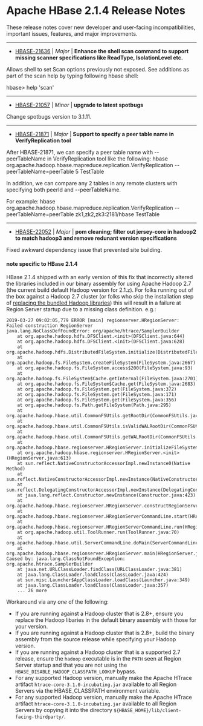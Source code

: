 
<!---
# Licensed to the Apache Software Foundation (ASF) under one
# or more contributor license agreements.  See the NOTICE file
# distributed with this work for additional information
# regarding copyright ownership.  The ASF licenses this file
# to you under the Apache License, Version 2.0 (the
# "License"); you may not use this file except in compliance
# with the License.  You may obtain a copy of the License at
#
#     http://www.apache.org/licenses/LICENSE-2.0
#
# Unless required by applicable law or agreed to in writing, software
# distributed under the License is distributed on an "AS IS" BASIS,
# WITHOUT WARRANTIES OR CONDITIONS OF ANY KIND, either express or implied.
# See the License for the specific language governing permissions and
# limitations under the License.
-->
# Apache HBase  2.1.4 Release Notes

These release notes cover new developer and user-facing incompatibilities, important issues, features, and major improvements.


---

* [HBASE-21636](https://issues.apache.org/jira/browse/HBASE-21636) | *Major* | **Enhance the shell scan command to support missing scanner specifications like ReadType, IsolationLevel etc.**

Allows shell to set Scan options previously not exposed. See additions as part of the scan help by typing following hbase shell:

hbase\> help 'scan'


---

* [HBASE-21057](https://issues.apache.org/jira/browse/HBASE-21057) | *Minor* | **upgrade to latest spotbugs**

Change spotbugs version to 3.1.11.


---

* [HBASE-21871](https://issues.apache.org/jira/browse/HBASE-21871) | *Major* | **Support to specify a peer table name in VerifyReplication tool**

After HBASE-21871, we can specify a peer table name with --peerTableName in VerifyReplication tool like the following:
hbase org.apache.hadoop.hbase.mapreduce.replication.VerifyReplication --peerTableName=peerTable 5 TestTable

In addition, we can compare any 2 tables in any remote clusters with specifying both peerId and --peerTableName.

For example:
hbase org.apache.hadoop.hbase.mapreduce.replication.VerifyReplication --peerTableName=peerTable zk1,zk2,zk3:2181/hbase TestTable


---

* [HBASE-22052](https://issues.apache.org/jira/browse/HBASE-22052) | *Major* | **pom cleaning; filter out jersey-core in hadoop2 to match hadoop3 and remove redunant version specifications**

<!-- markdown -->
Fixed awkward dependency issue that prevented site building.

#### note specific to HBase 2.1.4
HBase 2.1.4 shipped with an early version of this fix that incorrectly altered the libraries included in our binary assembly for using Apache Hadoop 2.7 (the current build default Hadoop version for 2.1.z). For folks running out of the box against a Hadoop 2.7 cluster (or folks who skip the installation step of [replacing the bundled Hadoop libraries](http://hbase.apache.org/book.html#hadoop)) this will result in a failure at Region Server startup due to a missing class definition. e.g.:
```
2019-03-27 09:02:05,779 ERROR [main] regionserver.HRegionServer: Failed construction RegionServer
java.lang.NoClassDefFoundError: org/apache/htrace/SamplerBuilder
	at org.apache.hadoop.hdfs.DFSClient.<init>(DFSClient.java:644)
	at org.apache.hadoop.hdfs.DFSClient.<init>(DFSClient.java:628)
	at org.apache.hadoop.hdfs.DistributedFileSystem.initialize(DistributedFileSystem.java:149)
	at org.apache.hadoop.fs.FileSystem.createFileSystem(FileSystem.java:2667)
	at org.apache.hadoop.fs.FileSystem.access$200(FileSystem.java:93)
	at org.apache.hadoop.fs.FileSystem$Cache.getInternal(FileSystem.java:2701)
	at org.apache.hadoop.fs.FileSystem$Cache.get(FileSystem.java:2683)
	at org.apache.hadoop.fs.FileSystem.get(FileSystem.java:372)
	at org.apache.hadoop.fs.FileSystem.get(FileSystem.java:171)
	at org.apache.hadoop.fs.FileSystem.get(FileSystem.java:356)
	at org.apache.hadoop.fs.Path.getFileSystem(Path.java:295)
	at org.apache.hadoop.hbase.util.CommonFSUtils.getRootDir(CommonFSUtils.java:362)
	at org.apache.hadoop.hbase.util.CommonFSUtils.isValidWALRootDir(CommonFSUtils.java:411)
	at org.apache.hadoop.hbase.util.CommonFSUtils.getWALRootDir(CommonFSUtils.java:387)
	at org.apache.hadoop.hbase.regionserver.HRegionServer.initializeFileSystem(HRegionServer.java:704)
	at org.apache.hadoop.hbase.regionserver.HRegionServer.<init>(HRegionServer.java:613)
	at sun.reflect.NativeConstructorAccessorImpl.newInstance0(Native Method)
	at sun.reflect.NativeConstructorAccessorImpl.newInstance(NativeConstructorAccessorImpl.java:62)
	at sun.reflect.DelegatingConstructorAccessorImpl.newInstance(DelegatingConstructorAccessorImpl.java:45)
	at java.lang.reflect.Constructor.newInstance(Constructor.java:423)
	at org.apache.hadoop.hbase.regionserver.HRegionServer.constructRegionServer(HRegionServer.java:3029)
	at org.apache.hadoop.hbase.regionserver.HRegionServerCommandLine.start(HRegionServerCommandLine.java:63)
	at org.apache.hadoop.hbase.regionserver.HRegionServerCommandLine.run(HRegionServerCommandLine.java:87)
	at org.apache.hadoop.util.ToolRunner.run(ToolRunner.java:70)
	at org.apache.hadoop.hbase.util.ServerCommandLine.doMain(ServerCommandLine.java:149)
	at org.apache.hadoop.hbase.regionserver.HRegionServer.main(HRegionServer.java:3047)
Caused by: java.lang.ClassNotFoundException: org.apache.htrace.SamplerBuilder
	at java.net.URLClassLoader.findClass(URLClassLoader.java:381)
	at java.lang.ClassLoader.loadClass(ClassLoader.java:424)
	at sun.misc.Launcher$AppClassLoader.loadClass(Launcher.java:349)
	at java.lang.ClassLoader.loadClass(ClassLoader.java:357)
	... 26 more

```

Workaround via any _one_ of the following:
* If you are running against a Hadoop cluster that is 2.8+, ensure you replace the Hadoop libaries in the default binary assembly with those for your version.
* If you are running against a Hadoop cluster that is 2.8+, build the binary assembly from the source release while specifying your Hadoop version.
* If you are running against a Hadoop cluster that is a supported 2.7 release, ensure the `hadoop` executable is in the `PATH` seen at Region Server startup and that you are not using the `HBASE_DISABLE_HADOOP_CLASSPATH_LOOKUP` bypass.
* For any supported Hadoop version, manually make the Apache HTrace artifact `htrace-core-3.1.0-incubating.jar` available to all Region Servers via the HBASE_CLASSPATH environment variable.
* For any supported Hadoop version, manually make the Apache HTrace artifact `htrace-core-3.1.0-incubating.jar` available to all Region Servers by copying it into the directory `${HBASE_HOME}/lib/client-facing-thirdparty/`.



